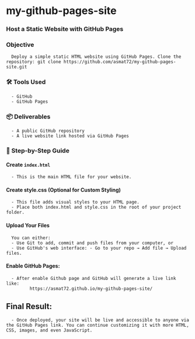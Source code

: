 # my-github-pages-site

### Host a Static Website with GitHub Pages
### Objective
      Deploy a simple static HTML website using GitHub Pages. Clone the repository: git clone https://github.com/asmat72/my-github-pages-site.git
### 🛠️ Tools Used
      - GitHub
      - GitHub Pages
### 📦 Deliverables
      - A public GitHub repository
      - A live website link hosted via GitHub Pages
### 🚀 Step-by-Step Guide
#### Create `index.html`
      - This is the main HTML file for your website.
#### Create style.css (Optional for Custom Styling)
      - This file adds visual styles to your HTML page.
      - Place both index.html and style.css in the root of your project folder.
#### Upload Your Files
      You can either:
      - Use Git to add, commit and push files from your computer, or
      - Use GitHub's web interface: - Go to your repo → Add file → Upload files.
#### Enable GitHub Pages:
      - After enable Github page and GitHub will generate a live link like:
             https://asmat72.github.io/my-github-pages-site/
## Final Result:
      - Once deployed, your site will be live and accessible to anyone via the GitHub Pages link. You can continue customizing it with more HTML, CSS, images, and even JavaScript.
